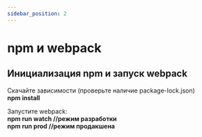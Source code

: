 ```yaml
---
sidebar_position: 2
---
```

# npm и webpack

## Инициализация npm и запуск webpack

Скачайте зависимости (проверьте наличие package-lock.json)  <br/>
**npm install**

Запустите webpack: <br/>
**npm run watch   //режим разработки** <br/>
**npm run prod   //режим продакшена**